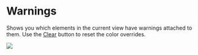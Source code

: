 # Warnings

Shows you which elements in the current view have warnings attached to them. Use the [Clear](../../Clear.pushbutton/README.md) button to reset the color overrides.

![](https://media.giphy.com/media/J7Xz2i3IZOzowZBOuG/giphy.gif)